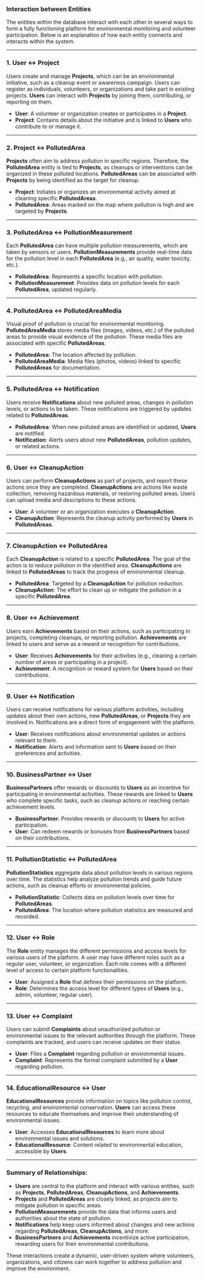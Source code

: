 ### Interaction between Entities

The entities within the database interact with each other in several ways to form a fully functioning platform for environmental monitoring and volunteer participation. Below is an explanation of how each entity connects and interacts within the system.

---

### 1. **User** ↔ **Project**  
Users create and manage **Projects**, which can be an environmental initiative, such as a cleanup event or awareness campaign. Users can register as individuals, volunteers, or organizations and take part in existing projects. **Users** can interact with **Projects** by joining them, contributing, or reporting on them.

- **User**: A volunteer or organization creates or participates in a **Project**.
- **Project**: Contains details about the initiative and is linked to **Users** who contribute to or manage it.

---

### 2. **Project** ↔ **PollutedArea**  
**Projects** often aim to address pollution in specific regions. Therefore, the **PollutedArea** entity is tied to **Projects**, as cleanups or interventions can be organized in these polluted locations. **PollutedAreas** can be associated with **Projects** by being identified as the target for cleanup.

- **Project**: Initiates or organizes an environmental activity aimed at cleaning specific **PollutedAreas**.
- **PollutedArea**: Areas marked on the map where pollution is high and are targeted by **Projects**.

---

### 3. **PollutedArea** ↔ **PollutionMeasurement**  
Each **PollutedArea** can have multiple pollution measurements, which are taken by sensors or users. **PollutionMeasurements** provide real-time data for the pollution level in each **PollutedArea** (e.g., air quality, water toxicity, etc.).

- **PollutedArea**: Represents a specific location with pollution.
- **PollutionMeasurement**: Provides data on pollution levels for each **PollutedArea**, updated regularly.

---

### 4. **PollutedArea** ↔ **PollutedAreaMedia**  
Visual proof of pollution is crucial for environmental monitoring. **PollutedAreaMedia** stores media files (images, videos, etc.) of the polluted areas to provide visual evidence of the pollution. These media files are associated with specific **PollutedAreas**.

- **PollutedArea**: The location affected by pollution.
- **PollutedAreaMedia**: Media files (photos, videos) linked to specific **PollutedAreas** for documentation.

---

### 5. **PollutedArea** ↔ **Notification**  
Users receive **Notifications** about new polluted areas, changes in pollution levels, or actions to be taken. These notifications are triggered by updates related to **PollutedAreas**.

- **PollutedArea**: When new polluted areas are identified or updated, **Users** are notified.
- **Notification**: Alerts users about new **PollutedAreas**, pollution updates, or related actions.

---

### 6. **User** ↔ **CleanupAction**  
Users can perform **CleanupActions** as part of projects, and report these actions once they are completed. **CleanupActions** are actions like waste collection, removing hazardous materials, or restoring polluted areas. Users can upload media and descriptions to these actions.

- **User**: A volunteer or an organization executes a **CleanupAction**.
- **CleanupAction**: Represents the cleanup activity performed by **Users** in **PollutedAreas**.

---

### 7. **CleanupAction** ↔ **PollutedArea**  
Each **CleanupAction** is related to a specific **PollutedArea**. The goal of the action is to reduce pollution in the identified area. **CleanupActions** are linked to **PollutedAreas** to track the progress of environmental cleanup.

- **PollutedArea**: Targeted by a **CleanupAction** for pollution reduction.
- **CleanupAction**: The effort to clean up or mitigate the pollution in a specific **PollutedArea**.

---

### 8. **User** ↔ **Achievement**  
Users earn **Achievements** based on their actions, such as participating in projects, completing cleanups, or reporting pollution. **Achievements** are linked to users and serve as a reward or recognition for contributions.

- **User**: Receives **Achievements** for their activities (e.g., cleaning a certain number of areas or participating in a project).
- **Achievement**: A recognition or reward system for **Users** based on their contributions.

---

### 9. **User** ↔ **Notification**  
Users can receive notifications for various platform activities, including updates about their own actions, new **PollutedAreas**, or **Projects** they are involved in. Notifications are a direct form of engagement with the platform.

- **User**: Receives notifications about environmental updates or actions relevant to them.
- **Notification**: Alerts and information sent to **Users** based on their preferences and activities.

---

### 10. **BusinessPartner** ↔ **User**  
**BusinessPartners** offer rewards or discounts to **Users** as an incentive for participating in environmental activities. These rewards are linked to **Users** who complete specific tasks, such as cleanup actions or reaching certain achievement levels.

- **BusinessPartner**: Provides rewards or discounts to **Users** for active participation.
- **User**: Can redeem rewards or bonuses from **BusinessPartners** based on their contributions.

---

### 11. **PollutionStatistic** ↔ **PollutedArea**  
**PollutionStatistics** aggregate data about pollution levels in various regions over time. The statistics help analyze pollution trends and guide future actions, such as cleanup efforts or environmental policies.

- **PollutionStatistic**: Collects data on pollution levels over time for **PollutedAreas**.
- **PollutedArea**: The location where pollution statistics are measured and recorded.

---

### 12. **User** ↔ **Role**  
The **Role** entity manages the different permissions and access levels for various users of the platform. A user may have different roles such as a regular user, volunteer, or organization. Each role comes with a different level of access to certain platform functionalities.

- **User**: Assigned a **Role** that defines their permissions on the platform.
- **Role**: Determines the access level for different types of **Users** (e.g., admin, volunteer, regular user).

---

### 13. **User** ↔ **Complaint**  
Users can submit **Complaints** about unauthorized pollution or environmental issues to the relevant authorities through the platform. These complaints are tracked, and users can receive updates on their status.

- **User**: Files a **Complaint** regarding pollution or environmental issues.
- **Complaint**: Represents the formal complaint submitted by a **User** regarding pollution.

---

### 14. **EducationalResource** ↔ **User**  
**EducationalResources** provide information on topics like pollution control, recycling, and environmental conservation. **Users** can access these resources to educate themselves and improve their understanding of environmental issues.

- **User**: Accesses **EducationalResources** to learn more about environmental issues and solutions.
- **EducationalResource**: Content related to environmental education, accessible by **Users**.

---

### Summary of Relationships:
- **Users** are central to the platform and interact with various entities, such as **Projects**, **PollutedAreas**, **CleanupActions**, and **Achievements**.
- **Projects** and **PollutedAreas** are closely linked, as projects aim to mitigate pollution in specific areas.
- **PollutionMeasurements** provide the data that informs users and authorities about the state of pollution.
- **Notifications** help keep users informed about changes and new actions regarding **PollutedAreas**, **CleanupActions**, and more.
- **BusinessPartners** and **Achievements** incentivize active participation, rewarding users for their environmental contributions.

These interactions create a dynamic, user-driven system where volunteers, organizations, and citizens can work together to address pollution and improve the environment.